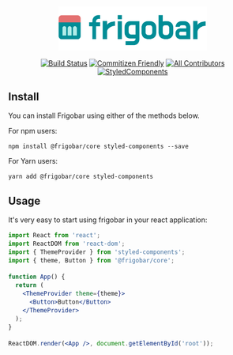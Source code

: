 <div align="center">
  <img src="/static/frigobar.svg" width="300" />

[![Build Status](https://travis-ci.org/frigobar/frigobar.svg?branch=master)](https://travis-ci.org/frigobar/frigobar)
[![Commitizen Friendly](https://camo.githubusercontent.com/6080f52144977b8b2b20e42408379ce68371aafd/68747470733a2f2f696d672e736869656c64732e696f2f62616467652f636f6d6d6974697a656e2d667269656e646c792d627269676874677265656e2e737667)](https://github.com/commitizen/cz-cli)<!-- ALL-CONTRIBUTORS-BADGE:START - Do not remove or modify this section -->
[![All Contributors](https://img.shields.io/badge/all_contributors-3-orange.svg?style=flat-square)](#contributors-)<!-- ALL-CONTRIBUTORS-BADGE:END --> [![StyledComponents](https://camo.githubusercontent.com/83915eaa262cfa89f70f2d4eb2ec55c0cbe7c615/68747470733a2f2f696d672e736869656c64732e696f2f62616467652f7374796c652d2546302539462539322538352532307374796c65642d2d636f6d706f6e656e74732d6f72616e67652e7376673f636f6c6f72423d64616133353726636f6c6f72413d646237343865)](https://github.com/styled-components/styled-components)

</div>

## Install

You can install Frigobar using either of the methods below.

For npm users:

```shell
npm install @frigobar/core styled-components --save
```

For Yarn users:

```shell
yarn add @frigobar/core styled-components
```

## Usage

It's very easy to start using frigobar in your react application:

```jsx
import React from 'react';
import ReactDOM from 'react-dom';
import { ThemeProvider } from 'styled-components';
import { theme, Button } from '@frigobar/core';

function App() {
  return (
    <ThemeProvider theme={theme}>
      <Button>Button</Button>
    </ThemeProvider>
  );
}

ReactDOM.render(<App />, document.getElementById('root'));
```

